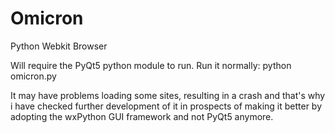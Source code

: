 # Omicron
Python Webkit Browser

Will require the PyQt5 python module to run.
Run it normally: python omicron.py


It may have problems loading some sites, resulting in a crash and that's why i have checked further development of it in prospects of making it better by adopting the wxPython GUI framework and not PyQt5 anymore.

